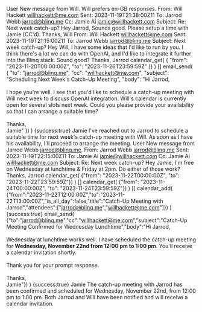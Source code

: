 User
New message from Will. Will prefers en-GB responses. From: Will Hackett willhackett@me.com Sent: 2023-11-19T21:38:00Z11 To: Jarrod Webb jarrod@blinq.me Cc: Jamie Ai jamie@willhackett.com Subject: Re: Next week catch-up? Hey Jarrod, Sounds good. Please setup a time with Jamie (CC'd). Thanks, Will From: Will Hackett willhackett@me.com Sent: 2023-11-19T21:15:00Z11 To: Jarrod Webb jarrod@blinq.me Subject: Next week catch-up? Hey Will, I have some ideas that I'd like to run by you. I think there's a lot we can do with OpenAI, and I'd like to integrate it further into the Blinq stack. Sound good? Thanks, Jarrod
calendar_get(
{ "from": "2023-11-20T00:00:00Z", "to": "2023-11-26T23:59:59Z" })
)
[]
email_send(
{ "to": "jarrod@blinq.me", "cc": "willhackett@me.com", "subject": "Scheduling Next Week's Catch-Up Meeting", "body": "Hi Jarrod,<br><br>I hope you're well. I see that you'd like to schedule a catch-up meeting with Will next week to discuss OpenAI integration. Will's calendar is currently open for several slots next week. Could you please provide your availability so that I can arrange a suitable time?<br><br>Thanks,<br>Jamie" })
)
{success:true}
Jamie
I've reached out to Jarrod to schedule a suitable time for next week's catch-up meeting with Will. As soon as I have his availability, I'll proceed to arrange the meeting.
User
New message from Jarrod Webb jarrod@blinq.me.
From: Jarrod Webb jarrod@blinq.me Sent: 2023-11-19T22:15:00Z11 To: Jamie Ai jamie@willhackett.com Cc: Jamie Ai willhackett@me.com Subject: Re: Next week catch-up? Hey Jamie, I'm free on Wednesday at lunchtime & Friday at 2pm. Do either of those work? Thanks, Jarrod
calendar_get(
{"from": "2023-11-22T00:00:00Z", "to": "2023-11-22T23:59:59Z"})
)
[]
calendar_get(
{"from": "2023-11-24T00:00:00Z", "to": "2023-11-24T23:59:59Z"})
)
[]
calendar_add(
{"from":"2023-11-22T12:00:00Z","to":"2023-11-22T13:00:00Z","is_all_day":false,"title":"Catch-Up Meeting with Jarrod","attendees":["jarrod@blinq.me","willhackett@me.com"]})
)
{success:true}
email_send(
{"to":"jarrod@blinq.me","cc":"willhackett@me.com","subject":"Catch-Up Meeting Confirmed for Wednesday Lunchtime","body":"Hi Jarrod,<br><br>Wednesday at lunchtime works well. I have scheduled the catch-up meeting for <strong>Wednesday, November 22nd from 12:00 pm to 1:00 pm</strong>. You'll receive a calendar invitation shortly.<br><br>Thank you for your prompt response.<br><br>Thanks,<br>Jamie"})
)
{success:true}
Jamie
The catch-up meeting with Jarrod has been confirmed and scheduled for Wednesday, November 22nd, from 12:00 pm to 1:00 pm. Both Jarrod and Will have been notified and will receive a calendar invitation.
